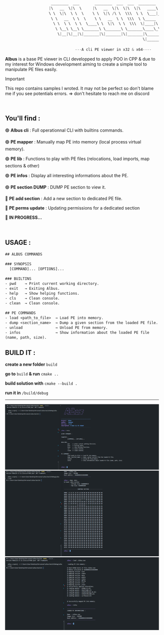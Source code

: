 ```CPP
                      
                     ________  ___       ________  ___  ___  ________      
                    |\   __  \|\  \     |\   __  \|\  \|\  \|\   ____\     
                    \ \  \|\  \ \  \    \ \  \|\ /\ \  \\\  \ \  \___|_    
                     \ \   __  \ \  \    \ \   __  \ \  \\\  \ \_____  \   
                      \ \  \ \  \ \  \____\ \  \|\  \ \  \\\  \|____|\  \  
                       \ \__\ \__\ \_______\ \_______\ \_______\____\_\  \ 
                        \|__|\|__|\|_______|\|_______|\|_______|\_________\
                                                               \|_________|
                                                                         
                                ---A cli PE viewer in x32 & x64----

```

**Albus** is a base PE viewer in CLI developped to apply POO in CPP & due to my interest for Windows development aiming to create a simple tool to manipulate PE files easily.


>[!Important]
>This repo contains samples I wroted. It may not be perfect so don't blame me if you see potentials errors. => don't hesitate to reach me on discord

<br>

## You'll find : 

🟢 **Albus cli** : Full operationnal CLI with builtins commands.

🟢 **PE mapper** : Manually map PE into memory (local process virtual memory).

🟢 **PE lib** : Functions to play with PE files (relocations, load imports, map sections & other)

🟢 **PE infos** : Display all interesting informations about the PE.

🟢 **PE section DUMP** : DUMP PE section to view it.

🔴 **PE add section** : Add a new section to dedicated PE file.

🔴 **PE perms update** : Updating permissions for a dedicated section

🔴 **IN PROGRESS...**

<br>

## USAGE : 

```
## ALBUS COMMANDS

### SYNOPSIS
  [COMMAND]... [OPTIONS]...

### BUILTINS
- pwd    → Print current working directory.  
- exit   → Exiting Albus.  
- help   → Show helping functions.  
- cls    → Clean console.  
- clean  → Clean console.  

## PE COMMANDS
- load <path_to_file>  → Load PE into memory.  
- dump <section_name>  → Dump a given section from the loaded PE file.  
- unload               → Unload PE from memory.  
- infos                → Show information about the loaded PE file (name, path, size).  
```

## BUILD IT :

**create a new folder** `build`

**go to** `build` **& run** `cmake ..`

**build solution with** `cmake --build .`

**run it in** `/build/debug`

---
<img src="https://github.com/Yekuuun/albus/blob/main/assets/intro.png" alt="DebugInfo" />
<img src="https://github.com/Yekuuun/albus/blob/main/assets/dump.png" alt="DebugInfo" />
<img src="https://github.com/Yekuuun/albus/blob/main/assets/load-pe.png" alt="DebugInfo" />

